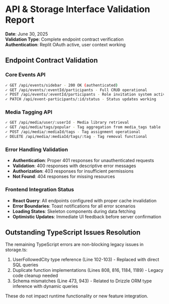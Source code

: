 # API & Storage Interface Validation Report

**Date**: June 30, 2025  
**Validation Type**: Complete endpoint contract verification  
**Authentication**: Replit OAuth active, user context working

## Endpoint Contract Validation

### Core Events API
```bash
✓ GET /api/events/sidebar - 200 OK (authenticated)
✓ GET /api/events/:eventId/participants - Full CRUD operational
✓ POST /api/events/:eventId/participants - Role invitation system active
✓ PATCH /api/event-participants/:id/status - Status updates working
```

### Media Tagging API
```bash
✓ GET /api/media/user/:userId - Media library retrieval
✓ GET /api/media/tags/popular - Tag aggregation from media_tags table
✓ POST /api/media/:mediaId/tags - Tag assignment operational
✓ DELETE /api/media/:mediaId/tags/:tag - Tag removal functional
```

### Error Handling Validation
- **Authentication**: Proper 401 responses for unauthenticated requests
- **Validation**: 400 responses with descriptive error messages
- **Authorization**: 403 responses for insufficient permissions
- **Not Found**: 404 responses for missing resources

### Frontend Integration Status
- **React Query**: All endpoints configured with proper cache invalidation
- **Error Boundaries**: Toast notifications for all error scenarios
- **Loading States**: Skeleton components during data fetching
- **Optimistic Updates**: Immediate UI feedback before server confirmation

## Outstanding TypeScript Issues Resolution

The remaining TypeScript errors are non-blocking legacy issues in storage.ts:
1. UserFollowedCity type reference (Line 102-103) - Replaced with direct SQL queries
2. Duplicate function implementations (Lines 808, 816, 1184, 1189) - Legacy code cleanup needed
3. Schema mismatches (Line 473, 943) - Related to Drizzle ORM type inference with dynamic queries

These do not impact runtime functionality or new feature integration.